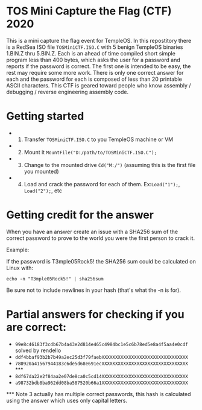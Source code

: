 # TOS Mini Capture the Flag (CTF) 2020

This is a mini capture the flag event for TempleOS.  In this repostitory there is a RedSea ISO file ```TOSMiniCTF.ISO.C``` with 5 benign TempleOS binaries 1.BIN.Z thru 5.BIN.Z.  Each is an ahead of time compiled short simple program less than 400 bytes, which asks the user for a password and reports if the password is correct.  The first one is intended to be easy, the rest may require some more work.  There is only one correct answer for each and the password for each is composed of less than 20 printable ASCII characters.  This CTF is geared toward people who know assembly / debugging / reverse engineering assembly code.

# Getting started

- 1) Transfer ```TOSMiniCTF.ISO.C``` to you TempleOS machine or VM
- 2) Mount it  ```MountFile("D:/path/to/TOSMiniCTF.ISO.C");```
- 3) Change to the mounted drive ```Cd("M:/")``` (assuming this is the first file you mounted)
- 4) Load and crack the password for each of them.  Ex:```Load("1");```, ```Load("2");```, etc

# Getting credit for the answer

When you have an answer create an issue with a SHA256 sum of the correct password to prove to the world you were the first person to crack it.

Example: 

If the password is T3mple05Rock5! the SHA256 sum could be calculated on Linux with:

```echo -n "T3mple05Rock5!" | sha256sum```

Be sure not to include newlines in your hash (that's what the -n is for).

# Partial answers for checking if you are correct:

- ```99e8c46183f3cdb67b4a43e2d814e465c4984bc1e5c6b78ed5e8a4f5aa4e0cdf```  solved by rendello
- ```ddf4bbaf93b2b7b49a2ec25d3f79faebXXXXXXXXXXXXXXXXXXXXXXXXXXXXXXXX```
- ```780920a41567944183c6de5d68e691ecXXXXXXXXXXXXXXXXXXXXXXXXXXXXXXXX``` ***
- ```8df67da22e2f84aa2e07de8ca0c5cd14XXXXXXXXXXXXXXXXXXXXXXXXXXXXXXXX```
- ```a98732bdb8ba962dd08ba587520b66a1XXXXXXXXXXXXXXXXXXXXXXXXXXXXXXXX```

*** Note 3 actually has multiple correct passwords, this hash is calculated using the answer which uses only capital letters.

